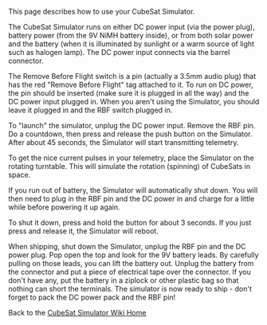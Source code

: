 This page describes how to use your CubeSat Simulator.

The CubeSat Simulator runs on either DC power input (via the power plug), battery power (from the 9V NiMH battery inside), or from both solar power and the battery (when it is illuminated by sunlight or a warm source of light such as halogen lamp).  The DC power input connects via the barrel connector.

The Remove Before Flight switch is a pin (actually a 3.5mm audio plug) that has the red "Remove Before Flight" tag attached to it.  To run on DC power, the pin should be inserted (make sure it is plugged in all the way) and the DC power input plugged in. When you aren't using the Simulator, you should leave it plugged in and the RBF switch plugged in.

To "launch" the simulator, unplug the DC power input.  Remove the RBF pin.  Do a countdown, then press and release the push button on the Simulator.  After about 45 seconds, the Simulator will start transmitting telemetry.

To get the nice current pulses in your telemetry, place the Simulator on the rotating turntable.  This will simulate the rotation (spinning) of CubeSats in space.

If you run out of battery, the Simulator will automatically shut down.  You will then need to plug in the RBF pin and the DC power in and charge for a little while before powering it up again.

To shut it down, press and hold the button for about 3 seconds.  If you just press and release it, the Simulator will reboot.

When shipping, shut down the Simulator, unplug the RBF pin and the DC power plug.  Pop open the top and look for the 9V battery leads. By carefully pulling on those leads, you can lift the battery out.  Unplug the battery from the connector and put a piece of electrical tape over the connector.  If you don't have any, put the battery in a ziplock or other plastic bag so that nothing can short the terminals. The simulator is now ready to ship - don't forget to pack the DC power pack and the RBF pin!

Back to the [CubeSat Simulator Wiki Home](Home)
